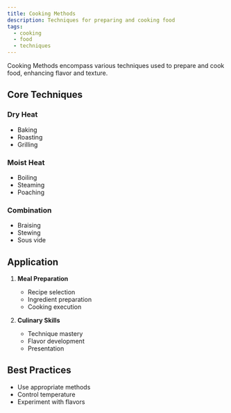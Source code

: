 ```yaml
---
title: Cooking Methods
description: Techniques for preparing and cooking food
tags:
  - cooking
  - food
  - techniques
---
```


Cooking Methods encompass various techniques used to prepare and cook food, enhancing flavor and texture.

## Core Techniques

### Dry Heat
- Baking
- Roasting
- Grilling

### Moist Heat
- Boiling
- Steaming
- Poaching

### Combination
- Braising
- Stewing
- Sous vide

## Application

1. **Meal Preparation**
   - Recipe selection
   - Ingredient preparation
   - Cooking execution

2. **Culinary Skills**
   - Technique mastery
   - Flavor development
   - Presentation

## Best Practices
- Use appropriate methods
- Control temperature
- Experiment with flavors
